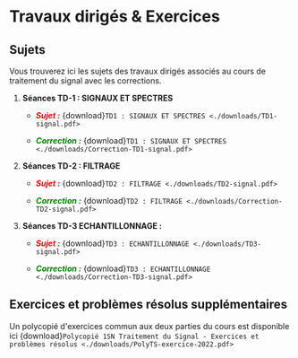 # Travaux dirigés & Exercices 


## Sujets
Vous trouverez ici les sujets des travaux dirigés associés au cours de traitement du signal avec les corrections.

1. **Séances TD-1 : SIGNAUX ET SPECTRES** 


    - <span style="color:red"> ***Sujet :***</span> {download}`TD1 : SIGNAUX ET SPECTRES <./downloads/TD1-signal.pdf>`

    - <span style="color:green"> ***Correction :***</span> {download}`TD1 : SIGNAUX ET SPECTRES <./downloads/Correction-TD1-signal.pdf>`

2. **Séances TD-2 : FILTRAGE** 

    - <span style="color:red"> ***Sujet :***</span> {download}`TD2 : FILTRAGE <./downloads/TD2-signal.pdf>`

    - <span style="color:green">***Correction :***</span> {download}`TD2 : FILTRAGE <./downloads/Correction-TD2-signal.pdf>`
    
3. **Séances TD-3 ECHANTILLONNAGE :** 

    - <span style="color:red"> ***Sujet :***</span> {download}`TD3 : ECHANTILLONNAGE <./downloads/TD3-signal.pdf>`

    - <span style="color:green">***Correction :***</span> {download}`TD3 : ECHANTILLONNAGE <./downloads/Correction-TD3-signal.pdf>`
    

## Exercices et problèmes résolus supplémentaires

Un polycopié d'exercices commun aux deux parties du cours est disponible ici {download}`Polycopié 1SN Traitement du Signal - Exercices et problèmes résolus <./downloads/PolyTS-exercice-2022.pdf>`